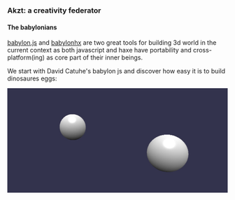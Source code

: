 ### Akzt: a creativity federator ###

#### The babylonians ####

[babylon.js](https://github.com/alainlompo/Babylon.js) and [babylonhx](https://github.com/alainlompo/BabylonHx) are two great tools for building 3d world in the current context as both javascript and haxe have portability and cross-platform(ing) as core part of their inner beings.

We start with David Catuhe's babylon js and discover how easy it is to build dinosaures eggs: 

![dino eggs](https://github.com/alainlompo/akzt/blob/master/starters/babylonians/dino-eggs.jpg)